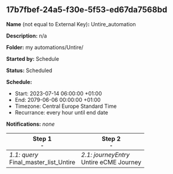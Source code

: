 ## 17b7fbef-24a5-f30e-5f53-ed67da7568bd

**Name** (not equal to External Key)**:** Untire_automation

**Description:** n/a

**Folder:** my automations/Untire/

**Started by:** Schedule

**Status:** Scheduled

**Schedule:**

* Start: 2023-07-14 06:00:00 +01:00
* End: 2079-06-06 00:00:00 +01:00
* Timezone: Central Europe Standard Time
* Recurrance: every hour until end date

**Notifications:** _none_


| Step 1<br>_<small>-</small>_ | Step 2<br>_<small>-</small>_ |
| --- | --- |
| _1.1: query_<br>Final_master_list_Untire | _2.1: journeyEntry_<br>Untire eCME Journey |
